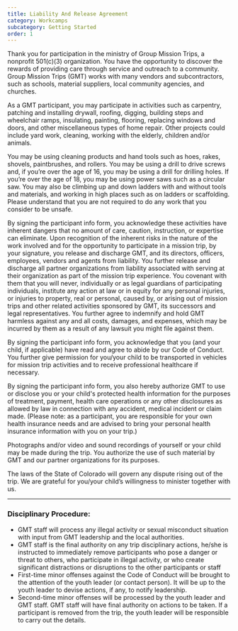 ```yaml
---
title: Liability And Release Agreement
category: Workcamps
subcategory: Getting Started
order: 1
---
```


Thank you for participation in the ministry of Group Mission Trips, a nonprofit 501(c)(3) organization. You have the opportunity to discover the rewards of providing care through service and outreach to a community. Group Mission Trips (GMT) works with many vendors and subcontractors, such as schools, material suppliers, local community agencies, and churches.

As a GMT participant, you may participate in activities such as carpentry, patching and installing drywall, roofing, digging, building steps and wheelchair ramps, insulating, painting, flooring, replacing windows and doors, and other miscellaneous types of home repair. Other projects could include yard work, cleaning, working with the elderly, children and/or animals.

You may be using cleaning products and hand tools such as hoes, rakes, shovels, paintbrushes, and rollers. You may be using a drill to drive screws and, if you’re over the age of 16, you may be using a drill for drilling holes. If you’re over the age of 18, you may be using power saws such as a circular saw. You may also be climbing up and down ladders with and without tools and materials, and working in high places such as on ladders or scaffolding. Please understand that you are not required to do any work that you consider to be unsafe.

By signing the participant info form, you acknowledge these activities have inherent dangers that no amount of care, caution, instruction, or expertise can eliminate. Upon recognition of the inherent risks in the nature of the work involved and for the opportunity to participate in a mission trip, by your signature, you release and discharge GMT, and its directors, officers, employees, vendors and agents from liability. You further release and discharge all partner organizations from liability associated with serving at their organization as part of the mission trip experience. You covenant with them that you will never, individually or as legal guardians of participating individuals, institute any action at law or in equity for any personal injuries, or injuries to property, real or personal, caused by, or arising out of mission trips and other related activities sponsored by GMT, its successors and legal representatives. You further agree to indemnify and hold GMT harmless against any and all costs, damages, and expenses, which may be incurred by them as a result of any lawsuit you might file against them.

By signing the participant info form, you acknowledge that you (and your child, if applicable) have read and agree to abide by our Code of Conduct. You further give permission for you/your child to be transported in vehicles for mission trip activities and to receive professional healthcare if necessary.

By signing the participant info form, you also hereby authorize GMT to use or disclose you or your child's protected health information for the purposes of treatment, payment, health care operations or any other disclosures as allowed by law in connection with any accident, medical incident or claim made. (Please note: as a participant, you are responsible for your own health insurance needs and are advised to bring your personal health insurance information with you on your trip.)

Photographs and/or video and sound recordings of yourself or your child may be made during the trip. You authorize the use of such material by GMT and our partner organizations for its purposes.

The laws of the State of Colorado will govern any dispute rising out of the trip. We are grateful for you/your child’s willingness to minister together with us.

---

### Disciplinary Procedure:

* GMT staff will process any illegal activity or sexual misconduct situation with input from GMT leadership and the local authorities.
* GMT staff is the final authority on any trip disciplinary actions, he/she is instructed to immediately remove participants who pose a danger or threat to others, who participate in illegal activity, or who create significant distractions or disruptions to the other participants or staff
* First-time minor offenses against the Code of Conduct will be brought to the attention of the youth leader (or contact person). It will be up to the youth leader to devise actions, if any, to notify leadership.
* Second-time minor offenses will be processed by the youth leader and GMT staff. GMT staff will have final authority on actions to be taken. If a participant is removed from the trip, the youth leader will be responsible to carry out the details.
